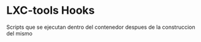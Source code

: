 LXC-tools Hooks
===============

Scripts que se ejecutan dentro del contenedor despues de la construccion del mismo
